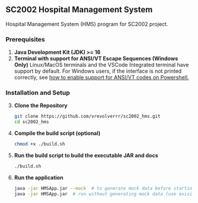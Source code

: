 
## SC2002 Hospital Management System

Hospital Management System (HMS) program for SC2002 project. 

### Prerequisites 
1. **Java Development Kit (JDK) >= 16** 
2. **Terminal with support for ANSI/VT Escape Sequences (Windows Only)**
	 Linux/MacOS terminals and the VSCode Integrated terminal have support by default. For 	   Windows users, if the interface is not printed correctly, see [how to enable support for ANSI/VT codes on Powershell.](https://stackoverflow.com/questions/51680709/colored-text-output-in-powershell-console-using-ansi-vt100-codes)

 ### Installation and Setup

3. **Clone the Repository**

   ```bash
   git clone https://github.com/vrevolverrr/sc2002_hms.git
   cd sc2002_hms
   ```
   
4. **Compile the build script (optional)**
   
   ```bash
   chmod +x ./build.sh
   ```
   
5. **Run the build script to build the executable JAR and docs**
   
   ```bash
   ./build.sh
   ```
   
6. **Run the application**
   
   ```bash
   java -jar HMSApp.jar --mock  # to generate mock data before starting
   java -jar HMSApp.jar  # run without generating mock data (use exisiting)
    ```